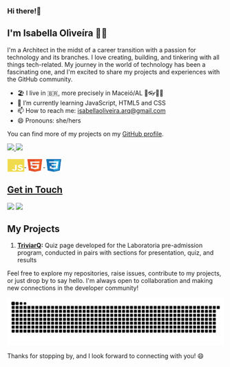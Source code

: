 ### Hi there!👋

## I'm Isabella Olìveíra 🌼👩

I'm a Architect in the midst of a career transition with a passion for technology and its branches. I love creating, building, and tinkering with all things tech-related. My journey in the world of technology has been a fascinating one, and I'm excited to share my projects and experiences with the GitHub community.

- 🏖️ I live in 🇧🇷, more precisely in Maceió/AL 🥥👓🤿😎 
- 🌱 I’m currently learning JavaScript, HTML5 and CSS
- 📫 How to reach me: isabellaoliveira.arq@gmail.com
- 😄 Pronouns: she/hers 

You can find more of my projects on my [GitHub profile](https://github.com/IsabellaOliveira-arq).
 <div>
  <a href="https://github.com/isabellaoliveira-arq">
  <img height="180em" src="https://github-readme-stats-sigma-five.vercel.app/api?username=ISABELLAOLIVEIRA-ARQ&show_icons=true&theme=dracula&include_all_commits=true&count_private=true"/>
  <img height="180em" src="https://github-readme-stats-sigma-five.vercel.app/api/top-langs/?username=ISABELLAOLIVEIRA-ARQ&layout=compact&langs_count=7&theme=dracula"/>
</div>

  <div style="display: inline_block"><br>
  <img align="center" alt="Rafa-Js" height="30" width="40" src="https://raw.githubusercontent.com/devicons/devicon/master/icons/javascript/javascript-plain.svg">
  <img align="center" alt="Rafa-HTML" height="30" width="40" src="https://raw.githubusercontent.com/devicons/devicon/master/icons/html5/html5-original.svg">
  <img align="center" alt="Rafa-CSS" height="30" width="40" src="https://raw.githubusercontent.com/devicons/devicon/master/icons/css3/css3-original.svg">

</div>

## Get in Touch
  
  <div align="left"> 
  <a href="https://www.linkedin.com/in/isabellasoliveira/" target="_blank"><img src="https://img.shields.io/badge/-LinkedIn-%230077B5?style=for-the-badge&logo=linkedin&logoColor=white" target="_blank"></a> 
  <a href = "mailto:isabellaoliveira.arq@gmail.com"><img src="https://img.shields.io/badge/Gmail-D14836?style=for-the-badge&logo=gmail&logoColor=white" target="_blank"></a>

## My Projects
1. **[TriviarQ](https://isabellaoliveira-arq.github.io/TriviarQ/):** Quiz page developed for the Laboratoria pre-admission program, conducted in pairs with sections for presentation, quiz, and results


Feel free to explore my repositories, raise issues, contribute to my projects, or just drop by to say hello. I'm always open to collaboration and making new connections in the developer community!
 
   ![Snake animation](https://github.com/annebortoli/annebortoli/blob/output/github-contribution-grid-snake.svg)

Thanks for stopping by, and I look forward to connecting with you! 😄
 
</div>
